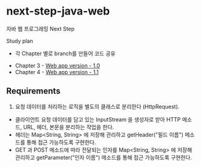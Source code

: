 # next-step-java-web
자바 웹 프로그래밍 Next Step

Study plan
- 각 Chapter 별로 branch를 만들어 코드 공유

* Chapter 3 - [Web app version - 1.0](https://github.com/quddnr153/next-step-java-web/tree/chapter-3-basic-web-app)
* Chapter 4 - [Web app version - 1.1](https://github.com/quddnr153/next-step-java-web/tree/chapter-4)

## Requirements
1. 요청 데이터를 처리하는 로직을 별도의 클래스로 분리한다 (HttpRequest).
- 클라이언트 요청 데이터를 담고 있는 InputStream 을 생성자로 받아 HTTP 메소드, URL, 헤더, 본문을 분리하는 작업을 한다.
- 헤더는 Map<String, String> 에 저장해 관리하고 getHeader("필드 이름") 메소드를 통해 접근 가능하도록 구현한다.
- GET 과 POST 메소드에 따라 전달되는 인자를 Map<String, String> 에 저장해 관리하고 getParameter("인자 이름") 메소드를 통해 접근 가능하도록 구현한다.